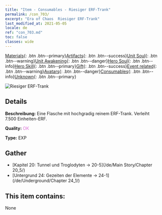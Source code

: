 ```yaml
---
title: "Item - Consumables - Riesiger ERF-Trank"
permalink: /con_703/
excerpt: "Era of Chaos  Riesiger ERF-Trank"
last_modified_at: 2021-05-05
locale: de
ref: "con_703.md"
toc: false
classes: wide
---
```

 [Materials](/ItemsDE/){: .btn .btn--primary}[Artifacts](/ItemsDE/Artifacts/){: .btn .btn--success}[Unit Soul](/ItemsDE/UnitSoul/){: .btn .btn--warning}[Unit Awakening](/ItemsDE/UnitAwakening/){: .btn .btn--danger}[Hero Soul](/ItemsDE/HeroSoul/){: .btn .btn--info}[Hero Skill](/ItemsDE/HeroSkill/){: .btn .btn--primary}[Gift](/ItemsDE/Gift/){: .btn .btn--success}[Event related](/ItemsDE/Events/){: .btn .btn--warning}[Avatars](/ItemsDE/Avatars/){: .btn .btn--danger}[Consumables](/ItemsDE/Consumables/){: .btn .btn--info}[Unknown](/ItemsDE/Unknown/){: .btn .btn--primary}

 ![Riesiger ERF-Trank](/images/t/i_503.png)

## Details
 **Beschreibung:** Eine Flasche mit hochgradig reinem ERF-Trank. Verleiht 7.500 Einheiten-ERF.

 **Quality:** <span style="color: #DA70D6">OK</span>

 **Type:** EXP

## Gather

*    [Kapitel 20: Tunnel und Troglodyten -> 20-5](/de/Main Story/Chapter 20_5/) 
*    [Untergrund 24: Gezeiten der Elemente -> 24-1](/de/Underground/Chapter 24_1/) 

## This item contains:

  None

